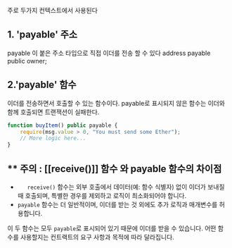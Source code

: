 주로 두가지 컨텍스트에서 사용된다

## 1. 'payable' 주소
payable 이 붙은 주소 타입으로 직접 이더를 전송 할 수 있다
	address payable public owner;

## 2.'payable' 함수
이더를 전송하면서 호출할 수 있는 함수이다. payable로 표시되지 않은 함수는 이더와 함께 호출되면 트랜잭션이 실패한다.
```js
function buyItem() public payable {
    require(msg.value > 0, "You must send some Ether");
    // More logic here...
}

```

## ** 주의 : [[receive()]] 함수 와 payable 함수의 차이점

- `   receive()` 함수는 외부 호출에서 데이터(예: 함수 식별자) 없이 이더가 보내질 때 호출되며, 특별한 경우를 제외하고 로직이 최소화되어야 합니다.
- `payable` 함수는 더 일반적이며, 이더를 받는 것 외에도 추가 로직과 매개변수를 허용합니다.

이 두 함수는 모두 `payable`로 표시되어 있기 때문에 이더를 받을 수 있습니다. 어떤 함수를 사용할지는 컨트랙트의 요구 사항과 목적에 따라 달라집니다.